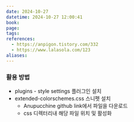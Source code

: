 ```yaml
---
date: 2024-10-27
datetime: 2024-10-27 12:00:41
book: 
page: 
tags: 
references:
  - https://anpigon.tistory.com/332
  - https://www.lalasola.com/123
aliases:
---
```

### 활용 방법
- plugins - style settings 플러그인 설치
- extended-colorschemes.css 스니펫 설치
	- Anupucchine github link에서 파일을 다운로드
	- css 디렉터리내 해당 파일 위치 및 활성화